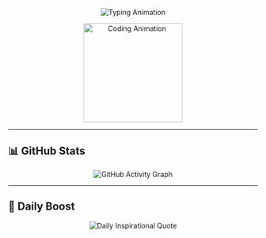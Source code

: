 <p align="center">
  <img src="https://readme-typing-svg.herokuapp.com?font=Fira+Code&weight=700&size=28&duration=4500&pause=600&color=39FF14&background=0D1117&width=500&lines=Building+cool+apps;Exploring+new+tech;Every+day+coding+journey..." alt="Typing Animation" />
</p>

<p align="center">
  <img src="https://media.giphy.com/media/26gJAiEcy8TmhJj8c/giphy.gif" width="200" alt="Coding Animation" />
</p>

---

## 📊 GitHub Stats

<p align="center">
  <img src="https://github-readme-activity-graph.cyclic.app/graph?username=yourusername&theme=dracula&hide_border=true" alt="GitHub Activity Graph" />
</p>

---

## 🚀 Daily Boost

<p align="center">
  <img src="https://quotes.rest/qod?category=inspire&language=en" alt="Daily Inspirational Quote" />
</p>
